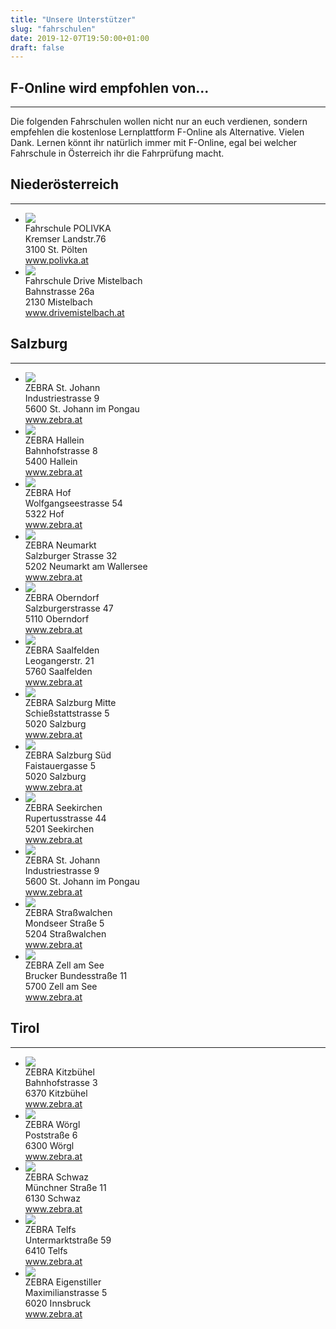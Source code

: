 ```yaml
---
title: "Unsere Unterstützer"
slug: "fahrschulen"
date: 2019-12-07T19:50:00+01:00
draft: false
---
```


<div class="page-information fahrschulen">
  <div class="article">
    <h2>F-Online wird empfohlen von...</h2>
    <hr>
    <p>Die folgenden Fahrschulen wollen nicht nur an euch verdienen, sondern empfehlen die kostenlose Lernplattform F-Online als Alternative. Vielen Dank. Lernen könnt ihr natürlich immer mit F-Online, egal bei welcher Fahrschule in Österreich ihr die Fahrprüfung macht.</p>
  </div>
  <div class="article">
    <h2>Niederösterreich</h2>
    <hr>
    <ul>
      <li>
        <div class="logo"><a href="https://www.polivka.at"><img src="/img/fs/polivka.png"></a></div>
        <div class="data">
          <div class="name">Fahrschule POLIVKA</div>
          <div class="address">Kremser Landstr.76<br>3100 St. Pölten</div>
          <div class="website"><a href="https://www.polivka.at">www.polivka.at</a></div>
        </div>
      </li>
      <li>
        <div class="logo"><a href="https://www.drivemistelbach.at"><img src="/img/fs/mistelbach.png"></a></div>
        <div class="data">
          <div class="name">Fahrschule Drive Mistelbach</div>
          <div class="address">Bahnstrasse 26a<br>2130 Mistelbach</div>
          <div class="website"><a href="https://www.drivemistelbach.at">www.drivemistelbach.at</a></div>
        </div>
      </li>
    </ul>
  </div>
  <div class="article">
    <h2>Salzburg</h2>
    <hr>
    <ul>
      <li>
        <div class="logo"><a href="https://www.zebra.at/standort.php?s=1"><img src="/img/fs/zebra-logo.png"></a></div>
        <div class="data">
          <div class="name">ZEBRA St. Johann</div>
          <div class="address">Industriestrasse 9<br>5600 St. Johann im Pongau</div>
          <div class="website"><a href="https://www.zebra.at/standort.php?s=1">www.zebra.at</a></div>
        </div>
      </li>        
      <li>
        <div class="logo hide"><a href="https://www.zebra.at/standort.php?s=2"><img src="/img/fs/zebra-logo.png"></a></div>
        <div class="data">
          <div class="name">ZEBRA Hallein</div>
          <div class="address">Bahnhofstrasse 8<br>5400 Hallein</div>
          <div class="website"><a href="https://www.zebra.at/standort.php?s=2">www.zebra.at</a></div>
        </div>
      </li> 
      <li>
        <div class="logo hide"><a href="https://www.zebra.at/standort.php?s=3"><img src="/img/fs/zebra-logo.png"></a></div>
        <div class="data">
          <div class="name">ZEBRA Hof</div>
          <div class="address">Wolfgangseestrasse 54<br>5322 Hof</div>
          <div class="website"><a href="https://www.zebra.at/standort.php?s=3">www.zebra.at</a></div>
        </div>
      </li> 
      <li>
        <div class="logo hide"><a href="https://www.zebra.at/standort.php?s=5"><img src="/img/fs/zebra-logo.png"></a></div>
        <div class="data">
          <div class="name">ZEBRA Neumarkt</div>
          <div class="address">Salzburger Strasse 32<br>5202 Neumarkt am Wallersee</div>
          <div class="website"><a href="https://www.zebra.at/standort.php?s=5">www.zebra.at</a></div>
        </div>
      </li>
      <li>
        <div class="logo hide"><a href="https://www.zebra.at/standort.php?s=6"><img src="/img/fs/zebra-logo.png"></a></div>
        <div class="data">
          <div class="name">ZEBRA Oberndorf</div>
          <div class="address">Salzburgerstrasse 47<br>5110 Oberndorf</div>
          <div class="website"><a href="https://www.zebra.at/standort.php?s=6">www.zebra.at</a></div>
        </div>
      </li> 
      <li>
        <div class="logo hide"><a href="https://www.zebra.at/standort.php?s=7"><img src="/img/fs/zebra-logo.png"></a></div>
        <div class="data">
          <div class="name">ZEBRA Saalfelden</div>
          <div class="address">Leogangerstr. 21<br>5760 Saalfelden</div>
          <div class="website"><a href="https://www.zebra.at/standort.php?s=7">www.zebra.at</a></div>
        </div>
      </li>  
      <li>
        <div class="logo hide"><a href="https://www.zebra.at/standort.php?s=8"><img src="/img/fs/zebra-logo.png"></a></div>
        <div class="data">
          <div class="name">ZEBRA Salzburg Mitte</div>
          <div class="address">Schießstattstrasse 5<br>5020 Salzburg</div>
          <div class="website"><a href="https://www.zebra.at/standort.php?s=8">www.zebra.at</a></div>
        </div>
      </li>  
      <li>
        <div class="logo hide"><a href="https://www.zebra.at/standort.php?s=9"><img src="/img/fs/zebra-logo.png"></a></div>
        <div class="data">
          <div class="name">ZEBRA Salzburg Süd</div>
          <div class="address">Faistauergasse 5<br>5020 Salzburg</div>
          <div class="website"><a href="https://www.zebra.at/standort.php?s=9">www.zebra.at</a></div>
        </div>
      </li>  
      <li>
        <div class="logo hide"><a href="https://www.zebra.at/standort.php?s=10"><img src="/img/fs/zebra-logo.png"></a></div>
        <div class="data">
          <div class="name">ZEBRA Seekirchen</div>
          <div class="address">Rupertusstrasse 44<br>5201 Seekirchen</div>
          <div class="website"><a href="https://www.zebra.at/standort.php?s=10">www.zebra.at</a></div>
        </div>
      </li>   
      <li>
        <div class="logo hide"><a href="https://www.zebra.at/standort.php?s=11"><img src="/img/fs/zebra-logo.png"></a></div>
        <div class="data">
          <div class="name">ZEBRA St. Johann</div>
          <div class="address">Industriestrasse 9<br>5600 St. Johann im Pongau</div>
          <div class="website"><a href="https://www.zebra.at/standort.php?s=11">www.zebra.at</a></div>
        </div>
      </li> 
      <li>
        <div class="logo hide"><a href="https://www.zebra.at/standort.php?s=12"><img src="/img/fs/zebra-logo.png"></a></div>
        <div class="data">
          <div class="name">ZEBRA Straßwalchen</div>
          <div class="address">Mondseer Straße 5<br>5204 Straßwalchen</div>
          <div class="website"><a href="https://www.zebra.at/standort.php?s=12">www.zebra.at</a></div>
        </div>
      </li> 
      <li>
        <div class="logo hide"><a href="https://www.zebra.at/standort.php?s=13"><img src="/img/fs/zebra-logo.png"></a></div>
        <div class="data">
          <div class="name">ZEBRA Zell am See</div>
          <div class="address">Brucker Bundesstraße  11<br>5700 Zell am See</div>
          <div class="website"><a href="https://www.zebra.at/standort.php?s=13">www.zebra.at</a></div>
        </div>
      </li>                                                                                             
    </ul>
  </div>  
  <div class="article">
    <h2>Tirol</h2>
    <hr>
    <ul>
       <li>
        <div class="logo"><a href="https://www.zebra.at/standort.php?s=14"><img src="/img/fs/zebra-logo.png"></a></div>
        <div class="data">
          <div class="name">ZEBRA Kitzbühel</div>
          <div class="address">Bahnhofstrasse 3<br>6370 Kitzbühel</div>
          <div class="website"><a href="https://www.zebra.at/standort.php?s=14">www.zebra.at</a></div>
        </div>
      </li>
      <li>
        <div class="logo hide"><a href="https://www.zebra.at/standort.php?s=15"><img src="/img/fs/zebra-logo.png"></a></div>
        <div class="data">
          <div class="name">ZEBRA Wörgl</div>
          <div class="address">Poststraße 6<br>6300 Wörgl</div>
          <div class="website"><a href="https://www.zebra.at/standort.php?s=15">www.zebra.at</a></div>
        </div>
      </li> 
      <li>
        <div class="logo hide"><a href="https://www.zebra.at/standort.php?s=17"><img src="/img/fs/zebra-logo.png"></a></div>
        <div class="data">
          <div class="name">ZEBRA Schwaz</div>
          <div class="address">Münchner Straße 11<br>6130 Schwaz</div>
          <div class="website"><a href="https://www.zebra.at/standort.php?s=17">www.zebra.at</a></div>
        </div>
      </li>      
      <li>
        <div class="logo hide"><a href="https://www.zebra.at/standort.php?s=18"><img src="/img/fs/zebra-logo.png"></a></div>
        <div class="data">
          <div class="name">ZEBRA Telfs</div>
          <div class="address">Untermarktstraße 59<br>6410 Telfs</div>
          <div class="website"><a href="https://www.zebra.at/standort.php?s=18">www.zebra.at</a></div>
        </div>
      </li> 
      <li>
        <div class="logo"><a href="https://www.zebra.at/standort.php?s=16"><img src="/img/fs/eigenstiller.png"></a></div>
        <div class="data">
          <div class="name">ZEBRA Eigenstiller</div>
          <div class="address">Maximilianstrasse 5<br>6020 Innsbruck</div>
          <div class="website"><a href="https://www.zebra.at/standort.php?s=16">www.zebra.at</a></div>
        </div>
      </li>        
    </ul>
  </div>  
</div>